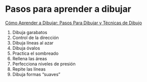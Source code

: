 # Pasos para aprender a dibujar

[Cómo Aprender a Dibujar: Pasos Para Dibujar y Técnicas de Dibujo](https://design.tutsplus.com/es/tutorials/how-to-learn-to-draw-stage-one-manual-skills--cms-23304?utm_source=pocket_reader)

1. Dibuja garabatos
2. Control de la dirección
3. Dibuja líneas al azar
4. Dibuja óvalos
5. Practica el sombreado
6. Rellena las áreas
7. Perfecciona niveles de presión
8. Repite las líneas
9. Dibuja formas “suaves”